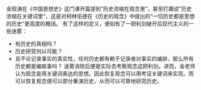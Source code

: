 金观涛在《中国思想史》这门课开篇提到“历史浓缩在观念里“，甚至打趣说”历史浓缩在关键词里“，这是对柯林伍德在《历史的观念》中提出的”一切历史都是思想的历史“更高度的概括。
有了这样的定义，便如有了一把利剑破开后现代主义的一些迷雾：
- 有历史的真相吗？
- 历史研究何以可能？
- 且不论记录事实的真实性，任何历史都有赖于记录者对事实的编排，那么所有历史都是编故事吗？
迷雾消除后便是实际去考察观念这把利剑。进而，金老师认为观念是用关键词表达的思想。因此恢复观念可以用考证关键词来实现。而可以恢复观念便可以部分重演历史，从而可以可靠地研究历史。